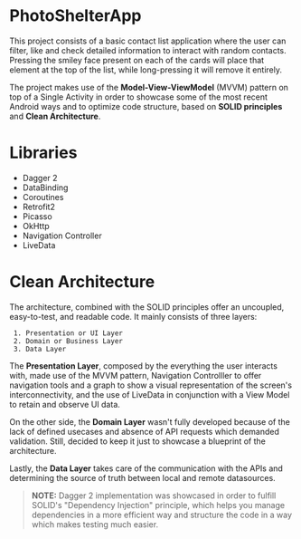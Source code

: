 # PhotoShelterApp
This project consists of a basic contact list application where the user can filter, like and check detailed information to interact with random contacts. Pressing the smiley face present on each of the cards will place that element at the top of the list, while long-pressing it will remove it entirely. 

The project makes use of the **Model-View-ViewModel** (MVVM) pattern on top of a Single Activity in order to showcase some of the most recent Android ways and to optimize code structure, based on **SOLID principles** and **Clean Architecture**.

# Libraries

 - Dagger 2
 - DataBinding
 - Coroutines
 - Retrofit2
 - Picasso
 - OkHttp
 - Navigation Controller
 - LiveData

#  Clean Architecture
The architecture, combined with the SOLID principles offer an uncoupled, easy-to-test, and readable code. It mainly consists of three layers: 

	 1. Presentation or UI Layer
	 2. Domain or Business Layer
	 3. Data Layer

The **Presentation Layer**, composed by the everything the user interacts with, made use of the MVVM pattern, Navigation Controlller to offer navigation tools and a graph to show a visual representation of the screen's interconnectivity, and the use of LiveData in conjunction with a View Model to retain and observe UI data.

On the other side, the **Domain Layer** wasn't fully developed because of the lack of defined usecases and absence of API requests which demanded validation. Still, decided to keep it just to showcase a blueprint of the architecture.

Lastly, the **Data Layer** takes care of the communication with the APIs and determining the source of truth between local and remote datasources. 

>**NOTE:** Dagger 2 implementation was showcased in order to fulfill SOLID's "Dependency Injection" principle, which helps you manage dependencies in a more efficient way and structure the code in a way which makes testing much easier.





